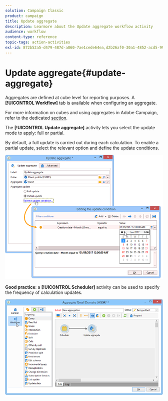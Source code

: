 ```yaml
---
solution: Campaign Classic
product: campaign
title: Update aggregate
description: Learmore about the Update aggregate workflow activity
audience: workflow
content-type: reference
topic-tags: action-activities
exl-id: 872b52a5-d479-487d-a860-7ae1cede64ea,d2b26af0-30a1-4852-acd5-996795f198a1
---
```

# Update aggregate{#update-aggregate}

Aggregates are defined at cube level for reporting purposes. A **[!UICONTROL Workflow]** tab is available when configuring an aggregate.

For more information on cubes and using aggregates in Adobe Campaign, refer to the dedicated [section](../../reporting/using/concepts-and-methodology.md#calculating-and-using-aggregates).

The **[!UICONTROL Update aggregate]** activity lets you select the update mode to apply: full or partial.

By default, a full update is carried out during each calculation. To enable a partial update, select the relevant option and define the update conditions.

![](assets/s_advuser_cube_agregate_05.png)

**Good practice**: a **[!UICONTROL Scheduler]** activity can be used to specify the frequency of calculation updates.

![](assets/s_advuser_cube_agregate_04.png)
